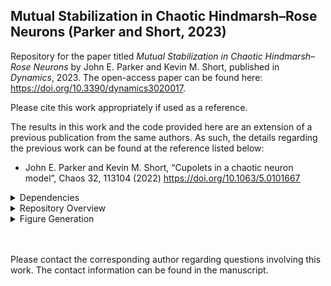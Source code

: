## Mutual Stabilization in Chaotic Hindmarsh–Rose Neurons (Parker and Short, 2023)
Repository for the paper titled <i>Mutual Stabilization in Chaotic Hindmarsh–Rose Neurons</i> by John E. Parker and Kevin M. Short, published in <i>Dynamics</i>, 2023. The open-access paper can be found here: https://doi.org/10.3390/dynamics3020017.

Please cite this work appropriately if used as a reference.

The results in this work and the code provided here are an extension of a previous publication from the same authors. As such, the details regarding the previous work can be found at the reference listed below:
- John E. Parker and Kevin M. Short, “Cupolets in a chaotic neuron model”, Chaos 32, 113104 (2022) https://doi.org/10.1063/5.0101667



<details> 
<summary>Dependencies</summary><blockquote>

All code was built using Python 3.11. We strongly advise using a virtual environment when running this code. Please see [https://docs.python.org/3/library/venv.html](https://docs.python.org/3/library/venv.html) on how to set up and activate virtual environment on your machine.

Once set up, to install the necessary Python modules please run:

`$ pip install -r requirements.txt`

You are now ready to run the code!
</blockquote>
</details>

<details> 
<summary>Repository Overview</summary><blockquote>
This repository has has two subdirectories that are required for these scripts <br>

</br>

The first is `paper_data` which holds all the previous published data (2022 paper) and where data from simulations will be stored.

The second is `paper_figures` which conatins all figures generated `generate_graphics.py` (see Figure Generation section).

All other files are for generation of the figures or analysis of the simulations. The code is largely commented however if questions arise please direct these to the corresponding author.

</blockquote>
</details>


<details> 
<summary>Figure Generation</summary><blockquote>
This section states how to recreate each of the figures in the manuscript. Figure 1, Figure 2, and Figure 3 are all reprouced from the 2022 publication listed above. However, Figure 3 can be reprodcued in this repository. 

Figures are generated with the `generate_graphics.py` script called from the command line using the flag `-f` followed by a list of desired figures (3,4,5.., etc).

For example, to generate figures 4, 6, and 7 run the following one the command line:

```
$ python generate_graphics.py -f 4 6 7
```

</blockquote>
</details>

<br></br>
Please contact the corresponding author regarding questions involving this work. The contact information can be found in the manuscript.

